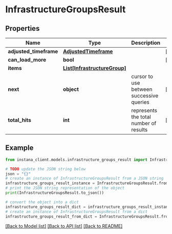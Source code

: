 # InfrastructureGroupsResult


## Properties

Name | Type | Description | Notes
------------ | ------------- | ------------- | -------------
**adjusted_timeframe** | [**AdjustedTimeframe**](AdjustedTimeframe.md) |  | [optional] 
**can_load_more** | **bool** |  | [optional] 
**items** | [**List[InfrastructureGroup]**](InfrastructureGroup.md) |  | 
**next** | **object** | cursor to use between successive queries | [optional] 
**total_hits** | **int** | represents the total number of results | [optional] 

## Example

```python
from instana_client.models.infrastructure_groups_result import InfrastructureGroupsResult

# TODO update the JSON string below
json = "{}"
# create an instance of InfrastructureGroupsResult from a JSON string
infrastructure_groups_result_instance = InfrastructureGroupsResult.from_json(json)
# print the JSON string representation of the object
print(InfrastructureGroupsResult.to_json())

# convert the object into a dict
infrastructure_groups_result_dict = infrastructure_groups_result_instance.to_dict()
# create an instance of InfrastructureGroupsResult from a dict
infrastructure_groups_result_from_dict = InfrastructureGroupsResult.from_dict(infrastructure_groups_result_dict)
```
[[Back to Model list]](../README.md#documentation-for-models) [[Back to API list]](../README.md#documentation-for-api-endpoints) [[Back to README]](../README.md)


